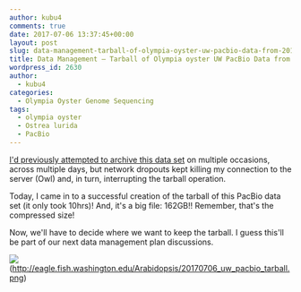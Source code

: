 ```yaml
---
author: kubu4
comments: true
date: 2017-07-06 13:37:45+00:00
layout: post
slug: data-management-tarball-of-olympia-oyster-uw-pacbio-data-from-20170323
title: Data Management – Tarball of Olympia oyster UW PacBio Data from 20170323
wordpress_id: 2630
author:
  - kubu4
categories:
  - Olympia Oyster Genome Sequencing
tags:
  - olympia oyster
  - Ostrea lurida
  - PacBio
---
```


[I'd previously attempted to archive this data set](https://robertslab.github.io/sams-notebook/2017/07/03/data-management-olympia-oyster-uw-pacbio-data-from-20170323.html) on multiple occasions, across multiple days, but network dropouts kept killing my connection to the server (Owl) and, in turn, interrupting the tarball operation.

Today, I came in to a successful creation of the tarball of this PacBio data set (it only took 10hrs)! And, it's a big file: 162GB!! Remember, that's the compressed size!

Now, we'll have to decide where we want to keep the tarball. I guess this'll be part of our next data management plan discussions.



![](https://eagle.fish.washington.edu/Arabidopsis/20170706_uw_pacbio_tarball.png)(http://eagle.fish.washington.edu/Arabidopsis/20170706_uw_pacbio_tarball.png)
